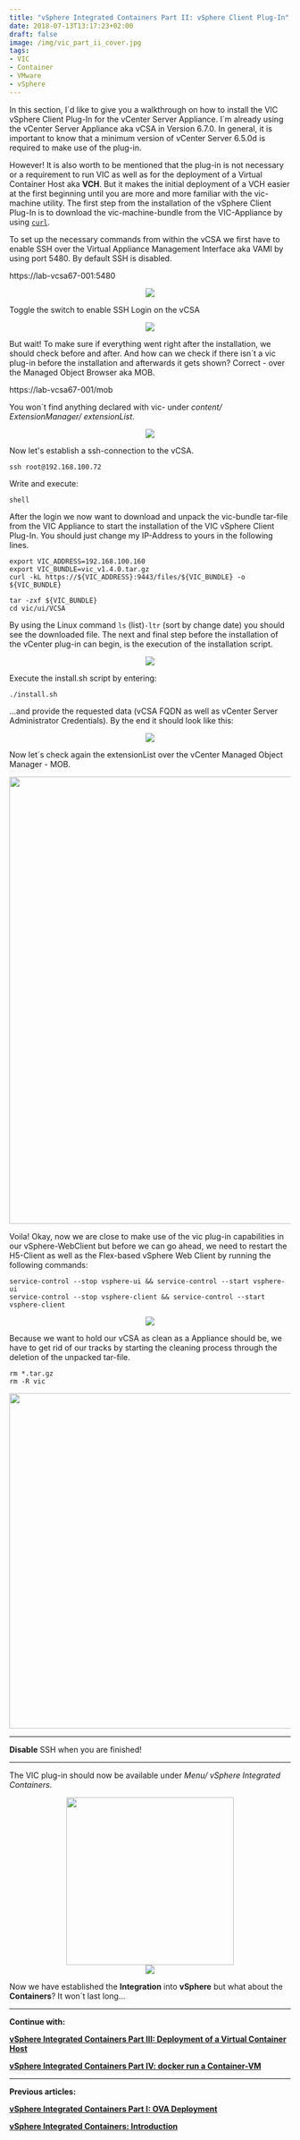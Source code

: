 ```yaml
---
title: "vSphere Integrated Containers Part II: vSphere Client Plug-In"
date: 2018-07-13T13:17:23+02:00
draft: false
image: /img/vic_part_ii_cover.jpg
tags:
- VIC
- Container
- VMware
- vSphere
---
```


In this section, I´d like to give you a walkthrough on how to install the VIC vSphere Client Plug-In for the vCenter Server Appliance. I´m already using the vCenter Server Appliance aka vCSA in Version 6.7.0. In general, it is important to know that a minimum version of vCenter Server 6.5.0d is required to make use of the plug-in.

However! It is also worth to be mentioned that the plug-in is not necessary or a requirement to run VIC as well as for the deployment of a Virtual Container Host aka **VCH**. But it makes the initial deployment of a VCH easier at the first beginning until you are more and more familiar with the vic-machine utility.
The first step from the installation of the vSphere Client Plug-In is to download the vic-machine-bundle from the VIC-Appliance by using <a href="https://en.wikipedia.org/wiki/CURL" target="_blank">`curl`</a>.

To set up the necessary commands from within the vCSA we first have to enable SSH over the Virtual Appliance Management Interface aka VAMI by using port 5480. By default SSH is disabled.

https://lab-vcsa67-001:5480

<center><a href="/img/posts/vic_getting_started/CapturFiles-20180616_092710.jpg"><img src="/img/posts/vic_getting_started/CapturFiles-20180616_092710.jpg"></img></a></center>

Toggle the switch to enable SSH Login on the vCSA

<center><a href="/img/posts/vic_getting_started/CapturFiles-20180616_092734.jpg"><img src="/img/posts/vic_getting_started/CapturFiles-20180616_092734.jpg"></img></a></center>

But wait! To make sure if everything went right after the installation, we should check before and after. And how can we check if there isn´t a vic plug-in before the installation and afterwards it gets shown? Correct - over the Managed Object Browser aka MOB.

https://lab-vcsa67-001/mob

You won´t find anything declared with vic- under *content/ ExtensionManager/ extensionList*.

<center><a href="/img/posts/vic_getting_started/CapturFiles-20180616_095438.jpg"><img src="/img/posts/vic_getting_started/CapturFiles-20180616_095438.jpg"></img></a></center>

Now let's establish a ssh-connection to the vCSA.

```
ssh root@192.168.100.72
```

Write and execute:

```
shell
```

After the login we now want to download and unpack the vic-bundle tar-file from the VIC Appliance to start the installation of the VIC vSphere Client Plug-In. You should just change my IP-Address to yours in the following lines.

```
export VIC_ADDRESS=192.168.100.160
export VIC_BUNDLE=vic_v1.4.0.tar.gz
curl -kL https://${VIC_ADDRESS}:9443/files/${VIC_BUNDLE} -o ${VIC_BUNDLE}
```

```
tar -zxf ${VIC_BUNDLE}
cd vic/ui/VCSA
```

By using the Linux command `ls` (list)`-ltr` (sort by change date) you should see the downloaded file.
The next and final step before the installation of the vCenter plug-in can begin, is the execution of the installation script.

<center><a href="/img/posts/vic_getting_started/CapturFiles-20180616_094828.jpg"><img src="/img/posts/vic_getting_started/CapturFiles-20180616_094828.jpg"></img></a></center>

Execute the install.sh script by entering:

```
./install.sh
```

...and provide the requested data (vCSA FQDN as well as vCenter Server Administrator Credentials). By the end it should look like this:

<center><a href="/img/posts/vic_getting_started/CapturFiles-20180616_095702.jpg"><img src="/img/posts/vic_getting_started/CapturFiles-20180616_095702.jpg"></img></a></center>

Now let´s check again the extensionList over the vCenter Managed Object Manager - MOB.

<center><a href="/img/posts/vic_getting_started/CapturFiles-20180707_090912.jpg"><img src="/img/posts/vic_getting_started/CapturFiles-20180707_090912.jpg" width="800"></img></a></center>

Voila!
Okay, now we are close to make use of the vic plug-in capabilities in our vSphere-WebClient but before we can go ahead, we need to restart the H5-Client as well as the Flex-based vSphere Web Client by running the following commands:

```
service-control --stop vsphere-ui && service-control --start vsphere-ui
service-control --stop vsphere-client && service-control --start vsphere-client
```

<center><a href="/img/posts/vic_getting_started/CapturFiles-20180616_100412.jpg"><img src="/img/posts/vic_getting_started/CapturFiles-20180616_100412.jpg"></img></a></center>

Because we want to hold our vCSA as clean as a Appliance should be, we have to get rid of our tracks by starting the cleaning process through the deletion of the unpacked tar-file.

```
rm *.tar.gz
rm -R vic
```

<center><a href="/img/posts/vic_getting_started/CapturFiles-20180616_100743.jpg"><img src="/img/posts/vic_getting_started/CapturFiles-20180616_100743.jpg" width="600"></img></a></center>

---
**Disable** SSH when you are finished!

---

The VIC plug-in should now be available under *Menu/ vSphere Integrated Containers*.

<center><a href="/img/posts/vic_getting_started/CapturFiles-20180616_092711.jpg"><img src="/img/posts/vic_getting_started/CapturFiles-20180616_092711.jpg" width="300"></img></a></center>

<center><a href="/img/posts/vic_getting_started/CapturFiles-20180616_101449.jpg"><img src="/img/posts/vic_getting_started/CapturFiles-20180616_101449.jpg"></img></a></center>

Now we have established the **Integration** into **vSphere** but what about the **Containers**? It won´t last long...

---
**Continue with:**

<a href="/post/vmware-vsphere-integrated-containers-part-3-deployment-of-a-virtual-container-host/">**vSphere Integrated Containers Part III: Deployment of a Virtual Container Host**</a>

<a href="/post/vmware-vsphere-integrated-containers-part-4-docker-run-a-container-vm/">**vSphere Integrated Containers Part IV: docker run a Container-VM**</a>

---
**Previous articles:**

<a href="/post/vmware-vsphere-integrated-containers-part-1-ova-deployment/">**vSphere Integrated Containers Part I: OVA Deployment**</a>

<a href="/post/vmware-vsphere-integrated-containers-introduction/">**vSphere Integrated Containers: Introduction**</a>